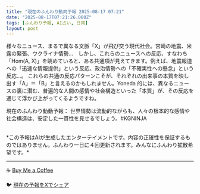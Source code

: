```yaml
---
title: "現在のふんわり動向予報 2025-08-17 07:21"
date: "2025-08-17T07:21:26.000Z"
tags: [ふんわり予報, AI占い, 日常]
layout: post
---
```


様々なニュース、まるで異なる文脈「X」が飛び交う現代社会。宮崎の地震、米露の緊張、ウクライナ情勢…　しかし、これらのニュースへの反応、すなわち「Hom(A, X)」を眺めていると、ある共通項が見えてきます。例えば、地震報道への「迅速な情報提供」という反応、政治情勢への「不確実性への懸念」という反応…。  これらの共通の反応パターンこそが、それぞれの出来事の本質を映し出す「A」＝「B」と言えるのかもしれません。Yoneda 的には、異なるニュースの裏に潜む、普遍的な人間の感情や社会構造といった「本質」が、その反応を通じて浮かび上がってくるようですね。

現在のふんわり動動予報：
世界情勢は流動的ながらも、人々の根本的な感情や社会構造は、安定した一貫性を見せるでしょう。#KGNINJA

<br>
*この予報はAIが生成したエンターテイメントです。内容の正確性を保証するものではありません。ふんわり一日に４回更新されます。みんなにふんわり拡散希望です。*

---
☕️ [Buy Me a Coffee](https://www.buymeacoffee.com/kgninja)

🐦 [現在の予報をXでシェア](https://twitter.com/intent/tweet?text=%E7%8F%BE%E5%9C%A8%E3%81%AE%E3%81%B5%E3%82%93%E3%82%8F%E3%82%8A%E4%BA%88%E5%A0%B1%3A%20%E3%80%8C%E6%A7%98%E3%80%85%E3%81%AA%E3%83%8B%E3%83%A5%E3%83%BC%E3%82%B9%E3%80%81%E3%81%BE%E3%82%8B%E3%81%A7%E7%95%B0%E3%81%AA%E3%82%8B%E6%96%87%E8%84%88%E3%80%8CX%E3%80%8D%E3%81%8C%E9%A3%9B%E3%81%B3%E4%BA%A4%E3%81%86%E7%8F%BE%E4%BB%A3%E7%A4%BE%E4%BC%9A%E3%80%82%E3%80%8D%23KGNINJA%20%E7%B6%9A%E3%81%8D%E3%81%AF%E3%83%96%E3%83%AD%E3%82%B0%E3%81%A7%EF%BC%81%F0%9F%91%87&url=https%3A%2F%2Fkg-ninja.github.io%2FFunwariyoso%2F)
